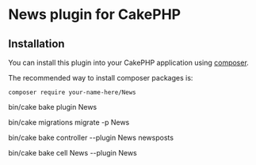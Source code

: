 # News plugin for CakePHP

## Installation

You can install this plugin into your CakePHP application using [composer](https://getcomposer.org).

The recommended way to install composer packages is:

```
composer require your-name-here/News
```

bin/cake bake plugin News

bin/cake migrations migrate -p News

bin/cake bake controller --plugin News newsposts

bin/cake bake cell News --plugin News


